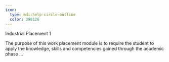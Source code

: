 ```yaml
---
icon:
  type: mdi:help-circle-outline
  color: 398126
---
```

Industrial Placement 1

The purpose of this work placement module is to require the student to apply the knowledge, skills and competencies gained through the academic phase  ... 
